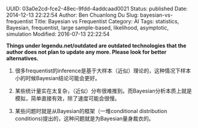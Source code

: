 UUID: 03a0e2cd-fce2-48ec-9fdd-4addcaad0021
Status: published
Date: 2014-12-13 22:22:54
Author: Ben Chuanlong Du
Slug: bayesian-vs-frequentist
Title: Bayesian vs Frequentist
Category: AI
Tags: statistics, Bayesian, frequentist, large sample-based, likelihood, asymptotic, simulation
Modified: 2016-07-13 22:22:54

**Things under legendu.net/outdated are outdated technologies that the author does not plan to update any more. Please look for better alternatives.**

1. 很多frequentist的inference是基于大样本（近似）理论的，这种情况下样本小的时候Bayesian结论可能会更好。

2. 某些统计量实在太复杂，（近似）分布很难推到。而Bayesian分析本质上就是模拟，简单直接有效，除了速度可能会很慢。

3. 某些问题时就是从Bayesian的框架（一堆conditional distribution conditions)提出的，这种问题就是为Bayesian量身裁衣的。


